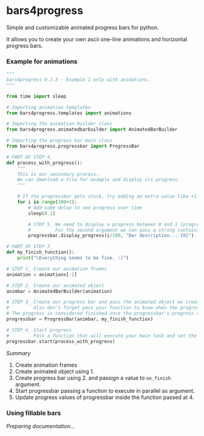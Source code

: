 # bars4progress

Simple and customizable animated progress bars for python.

It allows you to create your own ascii one-line animations and horizontal progress bars.

### Example for animations
```py
"""
bars4progress 0.1.3 - Example 1 only with animations.
"""

from time import sleep

# Importing animation templates
from bars4progress.templates import animations

# Importing the animation builder class
from bars4progress.animatedbarbuilder import AnimatedBarBuilder

# Importing the progress bar main class
from bars4progress.progressbar import ProgressBar

# PART OF STEP 4_
def process_with_progress():
    """
    This is our secondary process.
    We can download a file for example and display its progress.
    """

    # If the progressbar gets stuck, try adding an extra value like +1 or +0.1
    for i in range(100+1):
        # Add some delay to see progress over time
        sleep(0.1)

        # STEP 5_ We need to display a progress between 0 and 1 (progressbar's max_value parameter)
        #         For the second argument we can pass a string containing the actual human-readable progress
        progressbar.display_progress(i/100, "Bar description... {0}")

# PART OF STEP 3_
def my_finish_function():
    print("\Everything seems to be fine. :)")

# STEP 1_ Create our animation frames
animation = animations[-1]

# STEP 2_ Create our animated object
animbar = AnimatedBarBuilder(animation)

# STEP 3_ Create our progress bar and pass the animated object we created.
#         Also don't forget pass your function to know when the progress finishes
# The progress is considered finished once the progressbar's progress values is higher than its max_value parameter.
progressbar = ProgressBar(animbar, my_finish_function)

# STEP 4_ Start progress
#         Pass a function that will execute your main task and set the progressbar's progress there.
progressbar.start(process_with_progress)
```
*Summary*
1. Create animation frames
2. Create animated object using 1.
3. Create progress bar using 2. and passign a value to `on_finish` argument.
4. Start progressbar passing a function to execute in parallel as argument.
5. Update progress values of progressbar inside the function passed at 4.

### Using fillable bars
*Preparing documentation...*